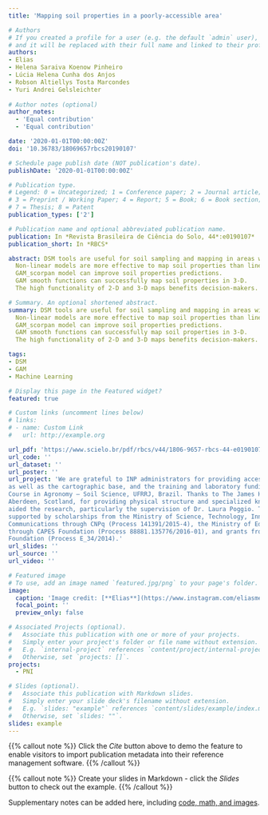 ```yaml
---
title: 'Mapping soil properties in a poorly-accessible area'

# Authors
# If you created a profile for a user (e.g. the default `admin` user), write the username (folder name) here
# and it will be replaced with their full name and linked to their profile.
authors:
- Elias
- Helena Saraiva Koenow Pinheiro
- Lúcia Helena Cunha dos Anjos
- Robson Altiellys Tosta Marcondes
- Yuri Andrei Gelsleichter
  
# Author notes (optional)
author_notes:
  - 'Equal contribution'
  - 'Equal contribution'

date: '2020-01-01T00:00:00Z'
doi: '10.36783/18069657rbcs20190107'

# Schedule page publish date (NOT publication's date).
publishDate: '2020-01-01T00:00:00Z'

# Publication type.
# Legend: 0 = Uncategorized; 1 = Conference paper; 2 = Journal article;
# 3 = Preprint / Working Paper; 4 = Report; 5 = Book; 6 = Book section;
# 7 = Thesis; 8 = Patent
publication_types: ['2']

# Publication name and optional abbreviated publication name.
publication: In *Revista Brasileira de Ciência do Solo, 44*:e0190107*
publication_short: In *RBCS*

abstract: DSM tools are useful for soil sampling and mapping in areas with limited access.
  Non-linear models are more effective to map soil properties than linear models.
  GAM_scorpan model can improve soil properties predictions.
  GAM smooth functions can successfully map soil properties in 3-D.
  The high functionality of 2-D and 3-D maps benefits decision-makers.  

# Summary. An optional shortened abstract.
summary: DSM tools are useful for soil sampling and mapping in areas with limited access.
  Non-linear models are more effective to map soil properties than linear models.
  GAM_scorpan model can improve soil properties predictions.
  GAM smooth functions can successfully map soil properties in 3-D.
  The high functionality of 2-D and 3-D maps benefits decision-makers.

tags:
- DSM
- GAM
- Machine Learning

# Display this page in the Featured widget?
featured: true

# Custom links (uncomment lines below)
# links:
# - name: Custom Link
#   url: http://example.org

url_pdf: 'https://www.scielo.br/pdf/rbcs/v44/1806-9657-rbcs-44-e0190107.pdf'
url_code: ''
url_dataset: ''
url_poster: ''
url_project: 'We are grateful to INP administrators for providing access and support to data collection
as well as the cartographic base, and the training and laboratory funding from Graduate
Course in Agronomy – Soil Science, UFRRJ, Brazil. Thanks to The James Hutton Institute,
Aberdeen, Scotland, for providing physical structure and specialized knowledge that
aided the research, particularly the supervision of Dr. Laura Poggio. The work was
supported by scholarships from the Ministry of Science, Technology, Innovations and
Communications through CNPq (Process 141391/2015-4), the Ministry of Education
through CAPES Foundation (Process 88881.135776/2016-01), and grants from FAPERJ
Foundation (Process E_34/2014).'
url_slides: ''
url_source: ''
url_video: ''

# Featured image
# To use, add an image named `featured.jpg/png` to your page's folder.
image:
  caption: 'Image credit: [**Elias**](https://www.instagram.com/eliasmendescosta/?hl=pt-br)'
  focal_point: ''
  preview_only: false

# Associated Projects (optional).
#   Associate this publication with one or more of your projects.
#   Simply enter your project's folder or file name without extension.
#   E.g. `internal-project` references `content/project/internal-project/index.md`.
#   Otherwise, set `projects: []`.
projects:
  - PNI

# Slides (optional).
#   Associate this publication with Markdown slides.
#   Simply enter your slide deck's filename without extension.
#   E.g. `slides: "example"` references `content/slides/example/index.md`.
#   Otherwise, set `slides: ""`.
slides: example
---
```


{{% callout note %}}
Click the _Cite_ button above to demo the feature to enable visitors to import publication metadata into their reference management software.
{{% /callout %}}

{{% callout note %}}
Create your slides in Markdown - click the _Slides_ button to check out the example.
{{% /callout %}}

Supplementary notes can be added here, including [code, math, and images](https://wowchemy.com/docs/writing-markdown-latex/).
